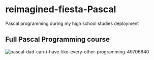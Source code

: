 # reimagined-fiesta-Pascal
Pascal programming during my high school studies deployment
## Full Pascal Programming course
![pascal-dad-can-i-have-like-every-other-programming-49706640](https://user-images.githubusercontent.com/80548418/209673770-4df87994-d4b1-4592-bccf-0f319ebfd68c.png)

